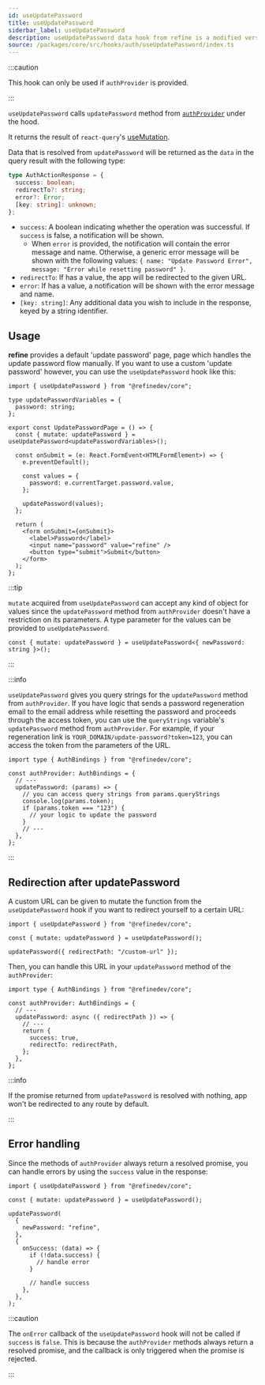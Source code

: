 ```yaml
---
id: useUpdatePassword
title: useUpdatePassword
siderbar_label: useUpdatePassword
description: useUpdatePassword data hook from refine is a modified version of react-query's useMutation for registration.
source: /packages/core/src/hooks/auth/useUpdatePassword/index.ts
---
```


:::caution

This hook can only be used if `authProvider` is provided.

:::

`useUpdatePassword` calls `updatePassword` method from [`authProvider`](/docs/api-reference/core/providers/auth-provider.md) under the hood.

It returns the result of `react-query`'s [useMutation](https://react-query.tanstack.com/reference/useMutation).

Data that is resolved from `updatePassword` will be returned as the `data` in the query result with the following type:

```ts
type AuthActionResponse = {
  success: boolean;
  redirectTo?: string;
  error?: Error;
  [key: string]: unknown;
};
```

- `success`: A boolean indicating whether the operation was successful. If `success` is false, a notification will be shown.
  - When `error` is provided, the notification will contain the error message and name. Otherwise, a generic error message will be shown with the following values: `{ name: "Update Password Error", message: "Error while resetting password" }`.
- `redirectTo`: If has a value, the app will be redirected to the given URL.
- `error`: If has a value, a notification will be shown with the error message and name.
- `[key: string]`: Any additional data you wish to include in the response, keyed by a string identifier.

## Usage

**refine** provides a default 'update password' page, page which handles the update password flow manually.
If you want to use a custom 'update password' however, you can use the `useUpdatePassword` hook like this:

```tsx title="pages/customupdatePasswordPage"
import { useUpdatePassword } from "@refinedev/core";

type updatePasswordVariables = {
  password: string;
};

export const UpdatePasswordPage = () => {
  const { mutate: updatePassword } = useUpdatePassword<updatePasswordVariables>();

  const onSubmit = (e: React.FormEvent<HTMLFormElement>) => {
    e.preventDefault();

    const values = {
      password: e.currentTarget.password.value,
    };

    updatePassword(values);
  };

  return (
    <form onSubmit={onSubmit}>
      <label>Password</label>
      <input name="password" value="refine" />
      <button type="submit">Submit</button>
    </form>
  );
};
```

:::tip

`mutate` acquired from `useUpdatePassword` can accept any kind of object for values since the `updatePassword` method from `authProvider` doesn't have a restriction on its parameters.
A type parameter for the values can be provided to `useUpdatePassword`.

```tsx
const { mutate: updatePassword } = useUpdatePassword<{ newPassword: string }>();
```

:::

:::info

`useUpdatePassword` gives you query strings for the `updatePassword` method from `authProvider`. If you have logic that sends a password regeneration email to the email address while resetting the password and proceeds through the access token, you can use the `queryStrings` variable's `updatePassword` method from `authProvider`. For example, if your regeneration link is `YOUR_DOMAIN/update-password?token=123`, you can access the token from the parameters of the URL.

```tsx
import type { AuthBindings } from "@refinedev/core";

const authProvider: AuthBindings = {
  // ---
  updatePassword: (params) => {
    // you can access query strings from params.queryStrings
    console.log(params.token);
    if (params.token === "123") {
      // your logic to update the password
    }
    // ---
  },
};
```

:::

## Redirection after updatePassword

A custom URL can be given to mutate the function from the `useUpdatePassword` hook if you want to redirect yourself to a certain URL:

```tsx
import { useUpdatePassword } from "@refinedev/core";

const { mutate: updatePassword } = useUpdatePassword();

updatePassword({ redirectPath: "/custom-url" });
```

Then, you can handle this URL in your `updatePassword` method of the `authProvider`:

```tsx
import type { AuthBindings } from "@refinedev/core";

const authProvider: AuthBindings = {
  // ---
  updatePassword: async ({ redirectPath }) => {
    // ---
    return {
      success: true,
      redirectTo: redirectPath,
    };
  },
};
```

:::info

If the promise returned from `updatePassword` is resolved with nothing, app won't be redirected to any route by default.

:::

## Error handling

Since the methods of `authProvider` always return a resolved promise, you can handle errors by using the `success` value in the response:

```tsx
import { useUpdatePassword } from "@refinedev/core";

const { mutate: updatePassword } = useUpdatePassword();

updatePassword(
  {
    newPassword: "refine",
  },
  {
    onSuccess: (data) => {
      if (!data.success) {
        // handle error
      }

      // handle success
    },
  },
);
```

:::caution

The `onError` callback of the `useUpdatePassword` hook will not be called if `success` is `false`. This is because the `authProvider` methods always return a resolved promise, and the callback is only triggered when the promise is rejected.

:::
